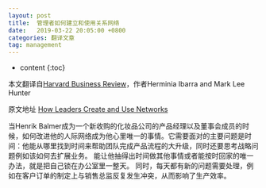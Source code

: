 ```yaml
---
layout: post
title:  管理者如何建立和使用关系网络
date:   2019-03-22 20:05:00 +0800
categories: 翻译文章
tag: management
---
```


* content
{:toc}


本文翻译自[Harvard Business Review](https://hbr.org/2007/01/how-leaders-create-and-use-networks)，作者Herminia Ibarra and Mark Lee Hunter

原文地址 [How Leaders Create and Use Networks](https://hbr.org/2007/01/how-leaders-create-and-use-networks)


当Henrik Balmer成为一个新收购的化妆品公司的产品经理以及董事会成员的时候，如何改进他的人际网络成为他心里唯一的事情。它需要面对的主要问题是时间：他能从哪里找到时间来帮助团队完成产品流程的大升级，同时还要思考战略问题例如该如何去扩展业务。
能让他抽得出时间做其他事情或者能按时回家的唯一办法，就是把自己锁在办公室里一整天。
同时，每天都有新的问题需要处理，例如在客户订单的制定上与销售总监反复发生冲突，从而影响了生产效率。

